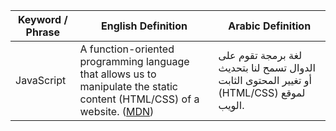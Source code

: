 | Keyword / Phrase | English Definition | Arabic Definition |
|------------------|--------------------|-------------------|
| JavaScript | A function-oriented programming language that allows us to manipulate the static content (HTML/CSS) of a website. ([MDN](https://developer.mozilla.org/en-US/docs/Learn/JavaScript/First_steps/What_is_JavaScript)) | لغة برمجة تقوم على الدوال تسمح لنا بتحديث أو تغيير المحتوى الثابت (HTML/CSS) لموقع الويب. |
